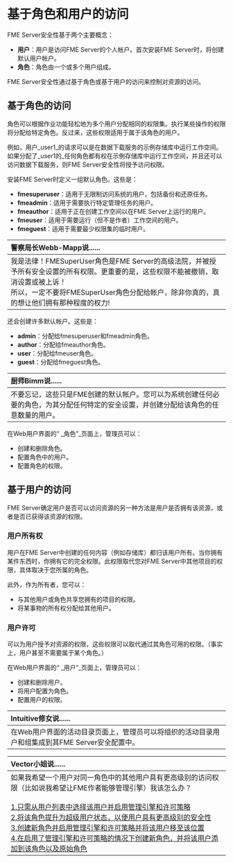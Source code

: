 # 基于角色和用户的访问

FME Server安全性基于两个主要概念：

* **用户**：用户是访问FME Server的个人帐户。首次安装FME Server时，将创建默认用户帐户。
* **角色**：角色由一个或多个用户组成。

FME Server安全性通过基于角色或基于用户的访问来控制对资源的访问。

## 基于角色的访问

角色可以根据作业功能轻松地为多个用户分配相同的权限集。执行某些操作的权限将分配给特定角色。反过来，这些权限适用于属于该角色的用户。

例如，用户_user1_的请求可以是在数据下载服务的示例存储库中运行工作空间。如果分配了_user1的_任何角色都有权在示例存储库中运行工作空间，并且还可以访问数据下载服务，则FME Server安全性将授予访问权限。

安装FME Server时定义一组默认角色。这些是：

* **fmesuperuser**：适用于无限制访问系统的用户，包括备份和还原任务。
* **fmeadmin**：适用于需要执行特定管理任务的用户。
* **fmeauthor**：适用于正在创建工作空间以在FME Server上运行的用户。
* **fmeuser**：适用于需要运行（但不是作者）工作空间的用户。
* **fmeguest**：适用于需要最少权限集的临时用户。

|  警察局长Webb-Mapp说...... |
| :--- |
|  我是法律！FMESuperUser角色是FME Server的高级法院，并被授予所有安全设置的所有权限。更重要的是，这些权限不能被撤销，取消设置或被上诉！ <br>所以，一定不要将FMESuperUser角色分配给帐户，除非你真的，真的想让他们拥有那种程度的权力! |

还会创建许多默认帐户。这些是：

* **admin**：分配给fmesuperuser和fmeadmin角色。
* **author**：分配给fmeauthor角色。
* **user**：分配给fmeuser角色。
* **guest**：分配给fmeguest角色。

|  厨师Bimm说...... |
| :--- |
|  不要忘记，这些只是FME创建的默认帐户。您可以为系统创建任何必要的角色，为其分配任何特定的安全设置，并创建分配给该角色的任意数量的用户。 |

在Web用户界面的“ _角色”_页面上，管理员可以：

* 创建和删除角色。
* 配置角色中的用户。
* 配置角色的权限。

## 基于用户的访问

FME Server确定用户是否可以访问资源的另一种方法是用户是否拥有该资源，或者是否已获得该资源的权限。

### 用户所有权

用户在FME Server中创建的任何内容（例如存储库）都归该用户所有。当你拥有某件东西时，你拥有它的完全权限。此权限取代您对FME Server中其他项目的权限，具体取决于您所属的角色。

此外，作为所有者，您可以：

* 与其他用户或角色共享您拥有的项目的权限。
* 将某事物的所有权分配给其他用户。

### 用户许可

可以为用户授予对资源的权限，这些权限可以取代通过其角色可用的权限。（事实上​​，用户甚至不需要属于某个角色。）

在Web用户界面的“ _用户”_页面上，管理员可以：

* 创建和删除用户。
* 将用户配置为角色。
* 配置用户的权限。

|  Intuitive修女说...... |
| :--- |
|  在Web用户界面的活动目录页面上，管理员可以将组织的活动目录用户和组集成到其FME Server安全配置中。 |

|  Vector小姐说...... |
| :--- |
|  如果我希望一个用户对同一角色中的其他用户具有更高级别的访问权限（比如说我希望让FME作者能够管理引擎）我该怎么办？  <br><br>[1.只需从用户列表中选择该用户并启用管理引擎和许可策略](http://52.73.3.37/fmedatastreaming/Manual/QAResponse2017.fmw?chapter=26&question=1&answer=1&DestDataset_TEXTLINE=C%3A%5CFMEOutput%5CQAResponse.html) <br>[2.将该角色提升为超级用户状态，以便用户具有更高级别的安全性](http://52.73.3.37/fmedatastreaming/Manual/QAResponse2017.fmw?chapter=26&question=1&answer=2&DestDataset_TEXTLINE=C%3A%5CFMEOutput%5CQAResponse.html) <br>[3.创建新角色并启用管理引擎和许可策略并将该用户移至该位置](http://52.73.3.37/fmedatastreaming/Manual/QAResponse2017.fmw?chapter=26&question=1&answer=3&DestDataset_TEXTLINE=C%3A%5CFMEOutput%5CQAResponse.html) <br>[4.在启用了管理引擎和许可策略的情况下创建新角色，并将该用户添加到该角色以及原始角色](http://52.73.3.37/fmedatastreaming/Manual/QAResponse2017.fmw?chapter=26&question=1&answer=4&DestDataset_TEXTLINE=C%3A%5CFMEOutput%5CQAResponse.html) |

